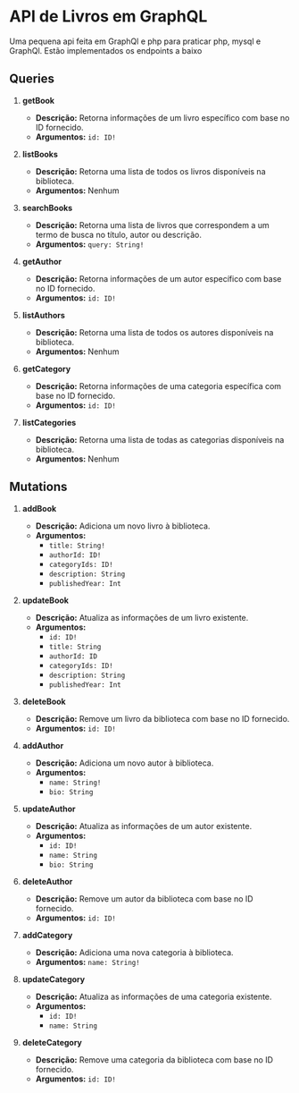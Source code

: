 # API de Livros em GraphQL
Uma pequena api feita em GraphQl e php para praticar php, mysql e GraphQl.
Estão implementados os endpoints a baixo


## Queries

1. **getBook**
   - **Descrição:** Retorna informações de um livro específico com base no ID fornecido.
   - **Argumentos:** `id: ID!`

2. **listBooks**
   - **Descrição:** Retorna uma lista de todos os livros disponíveis na biblioteca.
   - **Argumentos:** Nenhum

3. **searchBooks**
   - **Descrição:** Retorna uma lista de livros que correspondem a um termo de busca no título, autor ou descrição.
   - **Argumentos:** `query: String!`

4. **getAuthor**
   - **Descrição:** Retorna informações de um autor específico com base no ID fornecido.
   - **Argumentos:** `id: ID!`

5. **listAuthors**
   - **Descrição:** Retorna uma lista de todos os autores disponíveis na biblioteca.
   - **Argumentos:** Nenhum

6. **getCategory**
   - **Descrição:** Retorna informações de uma categoria específica com base no ID fornecido.
   - **Argumentos:** `id: ID!`

7. **listCategories**
   - **Descrição:** Retorna uma lista de todas as categorias disponíveis na biblioteca.
   - **Argumentos:** Nenhum

## Mutations

1. **addBook**
   - **Descrição:** Adiciona um novo livro à biblioteca.
   - **Argumentos:** 
     - `title: String!`
     - `authorId: ID!`
     - `categoryIds: ID!`
     - `description: String`
     - `publishedYear: Int`

2. **updateBook**
   - **Descrição:** Atualiza as informações de um livro existente.
   - **Argumentos:** 
     - `id: ID!`
     - `title: String`
     - `authorId: ID`
     - `categoryIds: ID!`
     - `description: String`
     - `publishedYear: Int`

3. **deleteBook**
   - **Descrição:** Remove um livro da biblioteca com base no ID fornecido.
   - **Argumentos:** `id: ID!`

4. **addAuthor**
   - **Descrição:** Adiciona um novo autor à biblioteca.
   - **Argumentos:** 
     - `name: String!`
     - `bio: String`

5. **updateAuthor**
   - **Descrição:** Atualiza as informações de um autor existente.
   - **Argumentos:** 
     - `id: ID!`
     - `name: String`
     - `bio: String`

6. **deleteAuthor**
   - **Descrição:** Remove um autor da biblioteca com base no ID fornecido.
   - **Argumentos:** `id: ID!`

7. **addCategory**
   - **Descrição:** Adiciona uma nova categoria à biblioteca.
   - **Argumentos:** `name: String!`

8. **updateCategory**
   - **Descrição:** Atualiza as informações de uma categoria existente.
   - **Argumentos:** 
     - `id: ID!`
     - `name: String`

9. **deleteCategory**
   - **Descrição:** Remove uma categoria da biblioteca com base no ID fornecido.
   - **Argumentos:** `id: ID!`
